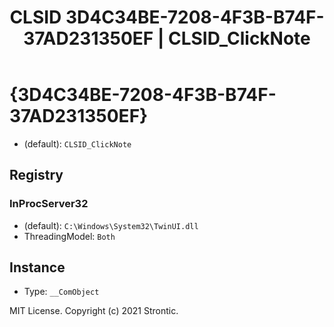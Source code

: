 ﻿---
title: "CLSID 3D4C34BE-7208-4F3B-B74F-37AD231350EF | CLSID_ClickNote"
excerpt: What is COM-Object CLSID 3D4C34BE-7208-4F3B-B74F-37AD231350EF?
---

# {3D4C34BE-7208-4F3B-B74F-37AD231350EF}

* (default): `CLSID_ClickNote`

## Registry


### InProcServer32

* (default): `C:\Windows\System32\TwinUI.dll`
* ThreadingModel: `Both`

## Instance

* Type: `__ComObject`

MIT License. Copyright (c) 2021 Strontic.


